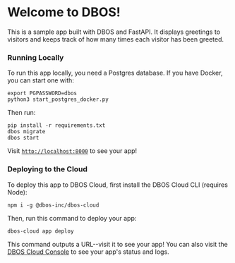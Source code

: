 # Welcome to DBOS!

This is a sample app built with DBOS and FastAPI.
It displays greetings to visitors and keeps track of how many times each visitor has been greeted.

### Running Locally

To run this app locally, you need a Postgres database.
If you have Docker, you can start one with:

```shell
export PGPASSWORD=dbos
python3 start_postgres_docker.py
```

Then run:

```shell
pip install -r requirements.txt
dbos migrate
dbos start
```

Visit [`http://localhost:8000`](http://localhost:8000) to see your app!

### Deploying to the Cloud

To deploy this app to DBOS Cloud, first install the DBOS Cloud CLI (requires Node):

```shell
npm i -g @dbos-inc/dbos-cloud
```

Then, run this command to deploy your app:

```shell
dbos-cloud app deploy
```

This command outputs a URL--visit it to see your app!
You can also visit the [DBOS Cloud Console](https://console.dbos.dev/) to see your app's status and logs.